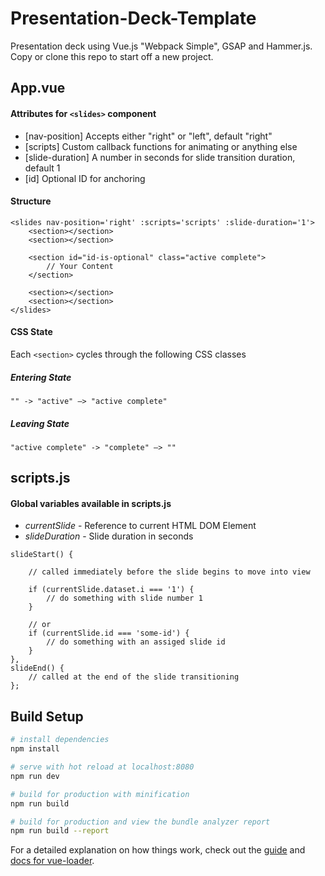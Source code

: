 # Presentation-Deck-Template
Presentation deck using Vue.js "Webpack Simple", GSAP and Hammer.js. Copy or clone this repo to start off a new project.

## App.vue
#### Attributes for ```<slides>``` component
- [nav-position] Accepts either "right" or "left", default "right"
- [scripts] Custom callback functions for animating or anything else
- [slide-duration] A number in seconds for slide transition duration, default 1
- [id] Optional ID for anchoring

####  Structure
```
<slides nav-position='right' :scripts='scripts' :slide-duration='1'>
    <section></section>
    <section></section>

    <section id="id-is-optional" class="active complete">
        // Your Content
    </section>

    <section></section>
    <section></section>
</slides>
```

#### CSS State
Each ```<section>``` cycles through the following CSS classes

##### Entering State
    "" -> "active" –> "active complete"

##### Leaving State
    "active complete" -> "complete" –> "" 


## scripts.js
#### Global variables available in scripts.js
- *currentSlide* - Reference to current HTML DOM Element
- *slideDuration* - Slide duration in seconds 
```
slideStart() {

    // called immediately before the slide begins to move into view

    if (currentSlide.dataset.i === '1') {
        // do something with slide number 1
    }

    // or 
    if (currentSlide.id === 'some-id') {
        // do something with an assiged slide id
    }
},
slideEnd() {
    // called at the end of the slide transitioning 
};
```

## Build Setup

``` bash
# install dependencies
npm install

# serve with hot reload at localhost:8080
npm run dev

# build for production with minification
npm run build

# build for production and view the bundle analyzer report
npm run build --report
```

For a detailed explanation on how things work, check out the [guide](http://vuejs-templates.github.io/webpack/) and [docs for vue-loader](http://vuejs.github.io/vue-loader).